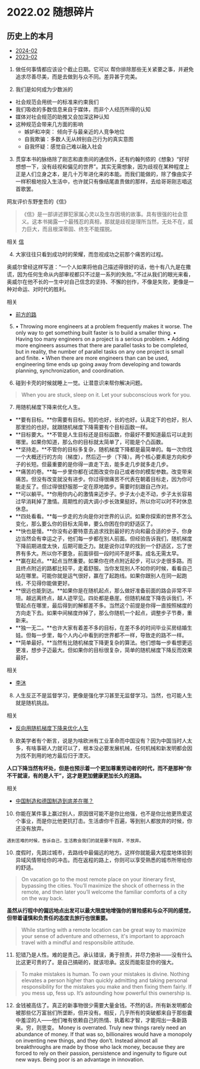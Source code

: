 # 2022.02 随想碎片

## 历史上的本月

- [2024-02](2024.02.md)
- [2023-02](2023.02.md)

1. 做任何事情都应该设个截止日期。它可以 帮你排除那些无关紧要之事，并避免追求尽善尽美，而是去做到与众不同。差异甚于完美。

2. 我们是如何成为少数派的

- 社会规范会用统一的标准来约束我们
- 我们吸收的多数信息来自于媒体，而非个人经历所得的认知
- 媒体对社会规范的助推又会加深这种认知
- 这种规范会带来几方面的影响
  - 嫉妒和冲突： 倾向于与最亲近的人竞争地位
  - 自我欺骗：多数人无从辨别自己行为的真实意图
  - 自我怀疑：感觉自己难以融入社会

3. 贯穿本书的脉络除了刚志和直贵间的通信外，还有约翰列侬的《想象》“好好想想一下，没有歧视和偏见的世界”。其实无需想象，因为歧视在某种程度上正是人们立身之本，是几十万年进化来的本能。而我们能做的，除了像由实子一样积极地投入生活中，也许就只有像结尾直贵做的那样，去给哥哥刚志唱这首歌罢。

网友评价东野奎吾的《信》

> 《信》是一部讲述罪犯家属心灵以及生存困境的故事。具有很强的社会意义。这本书揭露一个最残忍的真相，那就是歧视是理所当然，无处不在，威力巨大，而且根深蒂固、终生不能摆脱。

相关 [信](https://book.douban.com/subject/3890174/)

4. 大家往往只看到成功时的荣耀，而忽视成功之前那个痛苦的过程。

奥威尔曾经这样写道：“一个人如果将他自己描述得很好的话，他十有八九是在撒谎，因为任何生命从内部审视都只不过是一系列的失败。”不过从我们的眼光来看，奥威尔在他不长的一生中对自己信念的坚持、不懈的创作，不像是失败，更像是一种对命运、对时代的胜利。

相关

- [前方的路]()

5. • Throwing more engineers at a problem frequently makes it worse. The only way to get something built faster is to build a smaller thing.
   • Having too many engineers on a project is a serious problem.
   • Adding more engineers assumes that there are parallel tasks to be completed, but in reality, the number of parallel tasks on any one project is small and finite.
   • When there are more engineers than can be used, engineering time ends up going away from developing and towards planning, synchronization, and coordination.

6. 碰到卡壳的时候就睡上一觉。让潜意识来帮你解决问题。

> When you are stuck, sleep on it. Let your subconscious work for you.

7. 用随机梯度下降来优化人生。

- **要有目标。**你需要有目标。短的也好，长的也好。认真定下的也好，别人那里捡的也好。就跟随机梯度下降需要有个目标函数一样。
- **目标要大。**不管是人生目标还是目标函数，你最好不要知道最后可以走到哪里。如果你知道，那么你的目标就太简单了，可能是个凸函数。
- **坚持走。**不管你的目标多复杂，随机梯度下降都是最简单的。每一次你找一个大概还行的方向（梯度），然后迈一步（下降）。两个核心要素是方向和步子的长短。但最重要的是你得一直走下去，能多走几步就多走几步。
- **痛苦的卷。**每一步里你都在试图改变你自己或者你的模型参数。改变带来痛苦。但没有改变就没有进步。你过得很痛苦不代表在朝着目标走，因为你可能走反了。但过得很舒服那一定在原地踏步。需要时刻跟自己作对。
- **可以躺平。**你用你内心的激情来迈步子。步子太小走不动，步子太长容易过早消耗掉了激情。周期性的调大调小步长效果挺好。所以你可以时不时休息休息。
- **四处看看。**每一步走的方向是你对世界的认识。如果你探索的世界不怎么变化，那么要么你的目标太简单，要么你困在你的舒适区了。
- **快也是慢。**你没有必要特意去追求找到最好的方向和最合适的步子。你身边当然会有幸运之子，他们每一步都在别人前面。但经验告诉我们，随机梯度下降前期进度太快，后期可能乏力。就是说你过早的找到一个舒适区，忘了世界有多大。所以你不要急，前面徘徊一段时间不是坏事。成名无需太早。
- **赢在起点。**起点当然重要。如果你在终点附近起步，可以少走很多路。而且终点附近的路都比较平，走着舒服。当你发现别人不如你的时候，看看自己站在哪里。可能你就是运气很好，赢在了起跑线。如果你跟别人在同一起跑线，不见得你能做更好。
- **很远也能到达。**如果你是在随机起点，那么做好准备前面的路会非常不平坦。越远离终点，越人迹罕见。四处都是悬崖。但随机梯度下降告诉我们，不管起点在哪里，最后得到的解都差不多。当然这个前提是你得一直按照梯度的方向走下去。如果中间梯度炸掉了，那么你随机一个起点，调整步子节奏，重新来。
- **独一无二。**也许大家有着差不多的目标，在差不多的时间毕业买房结婚生娃。但每一步里，每个人内心中看到的世界都不一样，导致走的路不一样。
- **简单最好。**当然有比随机梯度下降更复杂的算法。他们想每一步看想更远更准，想步子迈最大。但如果你的目标很复杂，简单的随机梯度下降反而效果最好。

相关

- [李沐](https://mp.weixin.qq.com/s/zIdVewXo-1zRNWeZo_9Axg)

8. 人生反正不是监督学习，更像是强化学习甚至无监督学习。当然，也可能人生就是随机挑战。

相关

- [反向用随机梯度下降来优化人生](https://mp.weixin.qq.com/s/Vi-UnPLTktBx6bMDllDSgA)

9. 欧美学者有个断言，说是为啥欧洲有工业革命而中国没有？因为中国当时人太多，有啥事砸人力就可以了，根本没必要发展机械，任何机械和新发明都会因为找不到用的地方最后归于湮灭。

**人口下降当然有坏处，但是也预示着一个更加尊重劳动者的时代，而不是那种“你不干就滚，有的是人干”，这才是更加健康更加长久的道路。**

相关

- [中国制造和德国制造到底差在哪？](https://mp.weixin.qq.com/s/jtX-RpJEm906BLHFr1Jctw)

10. 你能在某件事上赢过别人，原因很可能不是你比他强，也不是你比他更热爱这个事业，而是你比他更抗打击。生活虐你千百遍，等到别人都放弃的时候，你还没有放弃。

`遇到苦难的时候，告诉自己，生活教会我们的就是要不抛弃，不放弃。`

10. 度假时，先跳过城市，去路线中最偏远的地方。这样你就能最大程度地体验到异域风情带给你的冲击。而在返程的路上，你则可以享受熟悉的城市所带给你的舒适。

> On vacation go to the most remote place on your itinerary first, bypassing the cities. You’ll maximize the shock of otherness in the remote, and then later you’ll welcome the familiar comforts of a city on the way back.

**虽然从行程中的偏远地点出发可以最大限度地增强你的冒险感和与众不同的感觉，但带着谨慎和负责任的态度去旅行也很重要。**

> While starting with a remote location can be great way to maximize your sense of adventure and otherness, it's important to approach travel with a mindful and responsibile attitude.

11. 犯错乃是人性。难的是责己。承认错误，勇于担责，并尽力弥补——没有什么比这更可贵的了。是自己搞砸的，就该坦承。这反而能彰显你的强大。

> To make mistakes is human. To own your mistakes is divine. Nothing elevates a person higher than quickly admitting and taking personal responsibility for the mistakes you make and then fixing them fairly. If you mess up, fess up. It’s astounding how powerful this ownership is.

12. 金钱被高估了。真正的新事物很少需要大量金钱。不然的话，所有新发明都会被那些亿万富翁们所垄断，但并没有。相反，几乎所有的突破都来自于那些囊中羞涩的人——他们唯有依赖自己的热情、执着和才智，才能闯出一条新路来。穷，则思变。 Money is overrated. Truly new things rarely need an abundance of money. If that was so, billionaires would have a monopoly on inventing new things, and they don’t. Instead almost all breakthroughs are made by those who lack money, because they are forced to rely on their passion, persistence and ingenuity to figure out new ways. Being poor is an advantage in innovation.
